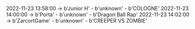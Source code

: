 2022-11-23 13:58:00 -> b'Junior H' - b'unknown' - b'COLOGNE'
2022-11-23 14:00:00 -> b'Porta' - b'unknown' - b'Dragon Ball Rap'
2022-11-23 14:02:00 -> b'ZarcortGame' - b'unknown' - b'CREEPER VS ZOMBIE'
